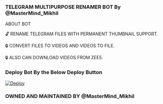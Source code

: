 ### TELEGRAM MULTIPURPOSE RENAMER BOT By @MasterMind_Mikhil

ABOUT BOT 

 🔓 RENAME TELEGRAM FILES WITH PERMANENT THUMBNAIL SUPPORT.
 
 🔒 CONVERT FILES TO VIDEOS AND VIDEOS TO FILE.
 
 🔒 ALSO CAN DOWNLOAD VIDEOS FROM ZEE5.



### Deploy Bot By the Below Deploy Button

[![Deploy](https://www.herokucdn.com/deploy/button.svg)](https://heroku.com/deploy?template=https://github.com/Master-Mind-007/File-Renamer)
 

### OWNED AND MAINTAINED BY @MasterMind_Mikhil

